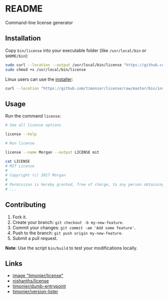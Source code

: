 # README

Command-line license generator

## Installation

Copy `bin/license` into your executable folder (like `/usr/local/bin` or `$HOME/bin`):

```sh
sudo curl --location --output /usr/local/bin/license "https://github.com/timonier/license/raw/master/bin/license"
sudo chmod +x /usr/local/bin/license
```

Linux users can use the [installer](https://github.com/timonier/license/blob/master/bin/installer):

```sh
curl --location "https://github.com/timonier/license/raw/master/bin/installer" | sudo sh -s install
```

## Usage

Run the command `license`:

```sh
# See all license options

license --help

# Run license

license --name Morgan --output LICENSE mit

cat LICENSE
# MIT License
#
# Copyright (c) 2017 Morgan
#
# Permission is hereby granted, free of charge, to any person obtaining a copy
# ...
```

## Contributing

1. Fork it.
2. Create your branch: `git checkout -b my-new-feature`.
3. Commit your changes: `git commit -am 'Add some feature'`.
4. Push to the branch: `git push origin my-new-feature`.
5. Submit a pull request.

__Note__: Use the script `bin/build` to test your modifications locally.

## Links

* [image "timonier/license"](https://hub.docker.com/r/timonier/license/)
* [nishanths/license](https://github.com/nishanths/license)
* [timonier/dumb-entrypoint](https://github.com/timonier/dumb-entrypoint)
* [timonier/version-lister](https://github.com/timonier/version-lister)
